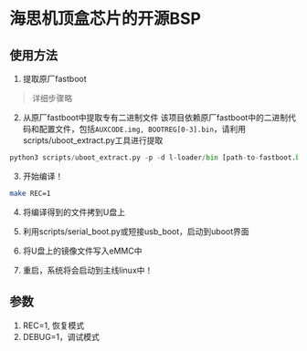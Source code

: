 # 海思机顶盒芯片的开源BSP
## 使用方法
1. 提取原厂fastboot
> 详细步骤略

2. 从原厂fastboot中提取专有二进制文件
该项目依赖原厂fastboot中的二进制代码和配置文件，包括`AUXCODE.img, BOOTREG[0-3].bin`，请利用scripts/uboot\_extract.py工具进行提取
```python
python3 scripts/uboot_extract.py -p -d l-loader/bin [path-to-fastboot.bin]
```

3. 开始编译！
```bash
make REC=1
```

4. 将编译得到的文件拷到U盘上

5. 利用scripts/serial\_boot.py或短接usb\_boot，启动到uboot界面

6. 将U盘上的镜像文件写入eMMC中

7. 重启，系统将会启动到主线linux中！

## 参数

1. REC=1, 恢复模式
1. DEBUG=1，调试模式
